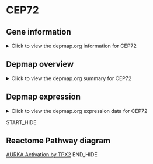 <h1>CEP72</h1>

<h2>Gene information</h2>
<details>
  <summary>Click to view the depmap.org information for CEP72</summary>
  <iframe src="https://depmap.org/portal/gene/CEP72?tab=about" style="border:none;width:100%;height:800px"></iframe>
</details>

<h2>Depmap overview</h2>
<details>
  <summary>Click to view the depmap.org summary for CEP72</summary>
  <iframe src="https://depmap.org/portal/gene/CEP72?tab=overview" style="border:none;width:100%;height:800px"></iframe>
</details>

<h2>Depmap expression</h2>
<details>
  <summary>Click to view the depmap.org expression data for CEP72</summary>
  <iframe src="https://depmap.org/portal/gene/CEP72?tab=characterization" style="border:none;width:100%;height:800px"></iframe>
</details>


START_HIDE
<h2>Reactome Pathway diagram</h2>
<a href="https://reactome.org/PathwayBrowser/#/R-HSA-8854518">AURKA Activation by TPX2</a>
END_HIDE


